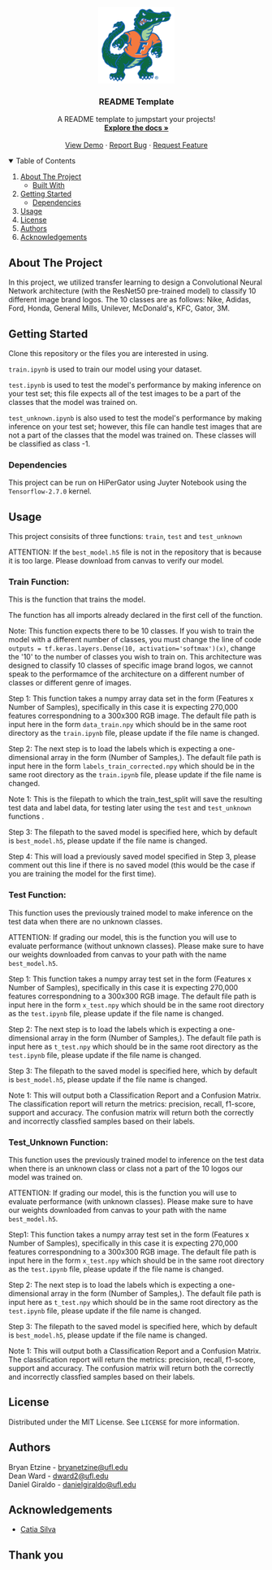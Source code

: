 <!-- PROJECT LOGO -->
<br />
<p align="center">
  <a href="https://github.com/catiaspsilva/README-template">
    <img src="images/gators.jpg" alt="Logo" width="150" height="150">
  </a>

  <h3 align="center">README Template</h3>

  <p align="center">
    A README template to jumpstart your projects!
    <br />
    <a href="https://github.com/catiaspsilva/README-template/blob/main/images/docs.txt"><strong>Explore the docs »</strong></a>
    <br />
    <br />
    <a href="#usage">View Demo</a>
    ·
    <a href="https://github.com/catiaspsilva/README-template/issues">Report Bug</a>
    ·
    <a href="https://github.com/catiaspsilva/README-template/issues">Request Feature</a>
  </p>
</p>



<!-- TABLE OF CONTENTS -->
<details open="open">
  <summary>Table of Contents</summary>
  <ol>
    <li>
      <a href="#about-the-project">About The Project</a>
      <ul>
        <li><a href="#built-with">Built With</a></li>
      </ul>
    </li>
    <li>
      <a href="#getting-started">Getting Started</a>
      <ul>
        <li><a href="#dependencies">Dependencies</a></li>
      </ul>
    </li>
    <li><a href="#usage">Usage</a></li>
    <li><a href="#license">License</a></li>
    <li><a href="#authors">Authors</a></li>
    <li><a href="#acknowledgements">Acknowledgements</a></li>
  </ol>
</details>



<!-- ABOUT THE PROJECT -->
## About The Project

In this project, we utilized transfer learning to design a Convolutional Neural Network architecture (with the ResNet50 pre-trained model) to classify 10 different image brand logos. The 10 classes are as follows: Nike, Adidas, Ford, Honda, General Mills, Unilever, McDonald's, KFC, Gator, 3M.

<!-- GETTING STARTED -->
## Getting Started

Clone this repository or the files you are interested in using.

`train.ipynb` is used to train our model using your dataset.

`test.ipynb` is used to test the model's performance by making inference on your test set; this file expects all of the test images to be a part of the classes that the model was trained on.

`test_unknown.ipynb` is also used to test the model's performance by making inference on your test set; however, this file can handle test images that are not a part of the classes that the model was trained on. These classes will be classified as class -1.

### Dependencies

This project can be run on HiPerGator using Juyter Notebook using the `Tensorflow-2.7.0` kernel. 

<!-- USAGE EXAMPLES -->
## Usage

This project consisits of three functions: `train`, `test` and `test_unknown`

ATTENTION: If the `best_model.h5` file is not in the repository that is because it is too large. Please download from canvas to verify our model.

### Train Function:
This is the function that trains the model. 

The function has all imports already declared in the first cell of the function.

Note: This function expects there to be 10 classes. If you wish to train the model with a different number of classes, you must change the line of code `outputs = tf.keras.layers.Dense(10, activation='softmax')(x)`, change the '10' to the number of classes you wish to train on. This architecture was designed to classify 10 classes of specific image brand logos, we cannot speak to the performamce of the architecture on a different number of classes or different genre of images.

Step 1:
This function takes a numpy array data set in the form (Features x Number of Samples), specifically in this case it is expecting 270,000 features correspondning to a 300x300 RGB image. The default file path is input here in the form `data_train.npy` which should be in the same root directory as the `train.ipynb` file, please update if the file name is changed.

Step 2:
The next step is to load the labels which is expecting a one-dimensional array in the form (Number of Samples,). The default file path is input here in the form `labels_train_corrected.npy` which should be in the same root directory as the `train.ipynb` file, please update if the file name is changed.

Note 1: 
This is the filepath to which the train_test_split will save the resulting test data and label data, for testing later using the `test` and `test_unknown` functions .

Step 3:
The filepath to the saved model is specified here, which by default is `best_model.h5`, please update if the file name is changed.

Step 4: This will load a previously saved model specified in Step 3, please comment out this line if there is no saved model (this would be the case if you are training the model for the first time).

### Test Function:
 This function uses the previously trained model to make inference on the test data when there are no unknown classes.

ATTENTION: If grading our model, this is the function you will use to evaluate performance (without unknown classes). Please make sure to have our weights downloaded from canvas to your path with the name `best_model.h5`.

Step 1:
This function takes a numpy array test set in the form (Features x Number of Samples), specifically in this case it is expecting 270,000 features correspondning to a 300x300 RGB image. The default file path is input here in the form `x_test.npy` which should be in the same root directory as the `test.ipynb` file, please update if the file name is changed.

Step 2:
The next step is to load the labels which is expecting a one-dimensional array in the form (Number of Samples,). The default file path is input here as `t_test.npy` which should be in the same root directory as the `test.ipynb` file, please update if the file name is changed.

Step 3:
The filepath to the saved model is specified here, which by default is `best_model.h5`, please update if the file name is changed.

Note 1:
This will output both a Classification Report and a Confusion Matrix.
The classification report will return the metrics: precision, recall, f1-score, support and accuracy.
The confusion matrix will return both the correctly and incorrectly classfied samples based on their labels.

### Test_Unknown Function:
 This function uses the previously trained model to inference on the test data when there is an unknown class or class not a part of the 10 logos our model was trained on.

ATTENTION: If grading our model, this is the function you will use to evaluate performance (with unknown classes). Please make sure to have our weights downloaded from canvas to your path with the name `best_model.h5`.

Step1:
This function takes a numpy array test set in the form (Features x Number of Samples), specifically in this case it is expecting 270,000 features correspondning to a 300x300 RGB image. The default file path is input here in the form `x_test.npy` which should be in the same root directory as the `test.ipynb` file, please update if the file name is changed.

Step 2:
The next step is to load the labels which is expecting a one-dimensional array in the form (Number of Samples,). The default file path is input here as `t_test.npy` which should be in the same root directory as the `test.ipynb` file, please update if the file name is changed.

Step 3:
The filepath to the saved model is specified here, which by default is `best_model.h5`, please update if the file name is changed.

Note 1:
This will output both a Classification Report and a Confusion Matrix.
The classification report will return the metrics: precision, recall, f1-score, support and accuracy.
The confusion matrix will return both the correctly and incorrectly classfied samples based on their labels.


<!-- LICENSE -->
## License

Distributed under the MIT License. See `LICENSE` for more information.


<!-- Authors -->
## Authors

Bryan Etzine - bryanetzine@ufl.edu  
Dean Ward - dward2@ufl.edu  
Daniel Giraldo - danielgiraldo@ufl.edu  

<!-- ACKNOWLEDGEMENTS -->
## Acknowledgements

* [Catia Silva](https://faculty.eng.ufl.edu/catia-silva/)

## Thank you

<!-- If this is useful: [![Buy me a coffee](https://www.buymeacoffee.com/assets/img/guidelines/download-assets-sm-1.svg)](https://www.buymeacoffee.com/catiaspsilva) -->

